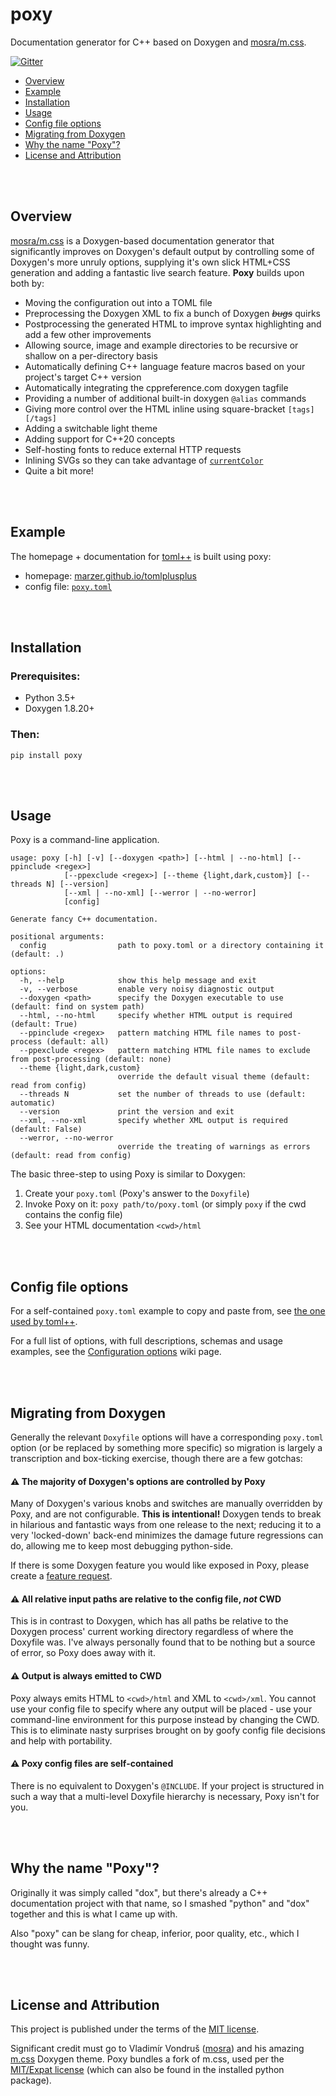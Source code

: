 # poxy

Documentation generator for C++ based on Doxygen and [mosra/m.css](https://mcss.mosra.cz/).

[![Gitter](https://badges.gitter.im/marzer/poxy.svg)](https://gitter.im/marzer/poxy?utm_source=badge&utm_medium=badge&utm_campaign=pr-badge)

-   [Overview](#overview)
-   [Example](#example)
-   [Installation](#installation)
-   [Usage](#usage)
-   [Config file options](#config-file-options)
-   [Migrating from Doxygen](#migrating-from-doxygen)
-   [Why the name "Poxy"?](#why-the-name-poxy)
-   [License and Attribution](#license-and-attribution)

<br><br>

## Overview

[mosra/m.css] is a Doxygen-based documentation generator that significantly improves on Doxygen's default output
by controlling some of Doxygen's more unruly options, supplying it's own slick HTML+CSS generation and adding
a fantastic live search feature. **Poxy** builds upon both by:

-   Moving the configuration out into a TOML file
-   Preprocessing the Doxygen XML to fix a bunch of Doxygen _~~bugs~~_ quirks
-   Postprocessing the generated HTML to improve syntax highlighting and add a few other improvements
-   Allowing source, image and example directories to be recursive or shallow on a per-directory basis
-   Automatically defining C++ language feature macros based on your project's target C++ version
-   Automatically integrating the cppreference.com doxygen tagfile
-   Providing a number of additional built-in doxygen `@alias` commands
-   Giving more control over the HTML inline using square-bracket `[tags][/tags]`
-   Adding a switchable light theme
-   Adding support for C++20 concepts
-   Self-hosting fonts to reduce external HTTP requests
-   Inlining SVGs so they can take advantage of [`currentColor`]
-   Quite a bit more!

<br><br>

## Example

The homepage + documentation for [toml++] is built using poxy:

-   homepage: [marzer.github.io/tomlplusplus](https://marzer.github.io/tomlplusplus/)
-   config file: [`poxy.toml`](https://github.com/marzer/tomlplusplus/blob/master/docs/poxy.toml)

<br><br>

## Installation

### Prerequisites:

-   Python 3.5+
-   Doxygen 1.8.20+

### Then:

```
pip install poxy
```

<br><br>

## Usage

Poxy is a command-line application.

```
usage: poxy [-h] [-v] [--doxygen <path>] [--html | --no-html] [--ppinclude <regex>]
            [--ppexclude <regex>] [--theme {light,dark,custom}] [--threads N] [--version]
            [--xml | --no-xml] [--werror | --no-werror]
            [config]

Generate fancy C++ documentation.

positional arguments:
  config                path to poxy.toml or a directory containing it (default: .)

options:
  -h, --help            show this help message and exit
  -v, --verbose         enable very noisy diagnostic output
  --doxygen <path>      specify the Doxygen executable to use (default: find on system path)
  --html, --no-html     specify whether HTML output is required (default: True)
  --ppinclude <regex>   pattern matching HTML file names to post-process (default: all)
  --ppexclude <regex>   pattern matching HTML file names to exclude from post-processing (default: none)
  --theme {light,dark,custom}
                        override the default visual theme (default: read from config)
  --threads N           set the number of threads to use (default: automatic)
  --version             print the version and exit
  --xml, --no-xml       specify whether XML output is required (default: False)
  --werror, --no-werror
                        override the treating of warnings as errors (default: read from config)
```

The basic three-step to using Poxy is similar to Doxygen:

1. Create your `poxy.toml` (Poxy's answer to the `Doxyfile`)
2. Invoke Poxy on it: `poxy path/to/poxy.toml` (or simply `poxy` if the cwd contains the config file)
3. See your HTML documentation `<cwd>/html`

<br><br>

## Config file options

For a self-contained `poxy.toml` example to copy and paste from,
see [the one used by toml++](https://github.com/marzer/tomlplusplus/blob/master/docs/poxy.toml).

For a full list of options, with full descriptions, schemas and usage examples, see the [Configuration options] wiki page.

<br><br>

## Migrating from Doxygen

Generally the relevant `Doxyfile` options will have a corresponding `poxy.toml` option
(or be replaced by something more specific) so migration is largely a transcription and box-ticking exercise,
though there are a few gotchas:

#### **⚠&#xFE0F; The majority of Doxygen's options are controlled by Poxy**

Many of Doxygen's various knobs and switches are manually overridden by Poxy, and are not configurable.
**This is intentional!** Doxygen tends to break in hilarious and fantastic ways from one release to the next;
reducing it to a very 'locked-down' back-end minimizes the damage future regressions can do, allowing me to
keep most debugging python-side.

If there is some Doxygen feature you would like exposed in Poxy, please create a [feature request].

#### **⚠&#xFE0F; All relative input paths are relative to the config file, _not_ CWD**

This is in contrast to Doxygen, which has all paths be relative to the Doxygen process' current working directory
regardless of where the Doxyfile was. I've always personally found that to be nothing but a source of error,
so Poxy does away with it.

#### **⚠&#xFE0F; Output is always emitted to CWD**

Poxy always emits HTML to `<cwd>/html` and XML to `<cwd>/xml`. You cannot use your config file to specify where any
output will be placed - use your command-line environment for this purpose instead by changing the CWD.
This is to eliminate nasty surprises brought on by goofy config file decisions and help with portability.

#### **⚠&#xFE0F; Poxy config files are self-contained**

There is no equivalent to Doxygen's `@INCLUDE`. If your project is structured in such a way that a
multi-level Doxyfile hierarchy is necessary, Poxy isn't for you.

<br><br>

## Why the name "Poxy"?

Originally it was simply called "dox", but there's already a C++ documentation project with that name,
so I smashed "python" and "dox" together and this is what I came up with.

Also "poxy" can be slang for cheap, inferior, poor quality, etc., which I thought was funny.

<br><br>

## License and Attribution

This project is published under the terms of the [MIT license](https://github.com/marzer/poxy/blob/main/LICENSE.txt).

Significant credit must go to Vladimír Vondruš ([mosra]) and his amazing [m.css] Doxygen theme.
Poxy bundles a fork of m.css, used per the [MIT/Expat license](https://github.com/marzer/poxy/blob/main/poxy/data/m.css/COPYING)
(which can also be found in the installed python package).

[m.css]: https://mcss.mosra.cz/documentation/doxygen/
[mosra]: https://github.com/mosra
[mosra/m.css]: https://mcss.mosra.cz/documentation/doxygen/
[toml++]: https://marzer.github.io/tomlplusplus/
[c++ feature test macros]: https://en.cppreference.com/w/cpp/feature_test
[configuration options]: https://github.com/marzer/poxy/wiki/Configuration-options
[feature request]: https://github.com/marzer/poxy/issues/new
[`currentcolor`]: https://gomakethings.com/currentcolor-and-svgs
